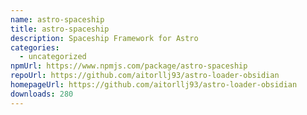 ```yaml
---
name: astro-spaceship
title: astro-spaceship
description: Spaceship Framework for Astro
categories:
  - uncategorized
npmUrl: https://www.npmjs.com/package/astro-spaceship
repoUrl: https://github.com/aitorllj93/astro-loader-obsidian
homepageUrl: https://github.com/aitorllj93/astro-loader-obsidian
downloads: 280
---
```

